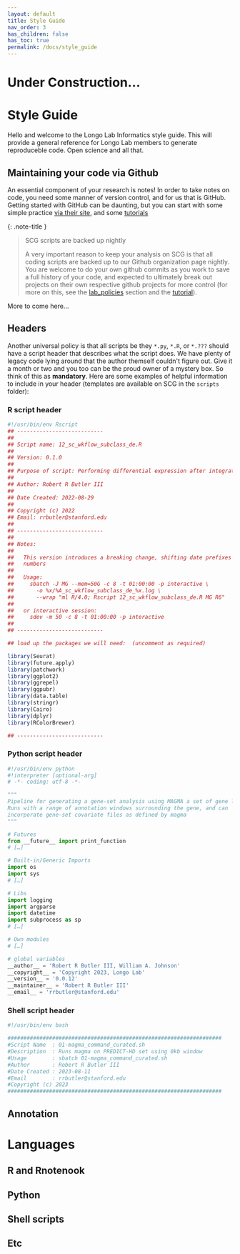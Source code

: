 ```yaml
---
layout: default
title: Style Guide
nav_order: 3
has_children: false
has_toc: true
permalink: /docs/style_guide
---
```


# Under Construction...

# Style Guide 
Hello and welcome to the Longo Lab Informatics style guide. This will provide a general reference for Longo Lab members to generate reproduceble code. Open science and all that.

## Maintaining your code via Github
An essential component of your research is notes! In order to take notes on code, you need some manner of version control, and for us that is GitHub. Getting started with GitHub can be daunting, but you can start with some simple practice [via their site](https://docs.github.com/en/get-started), and some [tutorials](https://rogerdudler.github.io/git-guide)

{: .note-title }
> SCG scripts are backed up nightly
> 
> A very important reason to keep your analysis on SCG is that all coding scripts are backed up to our Github organization page nightly. You are welcome to do your own github commits as you work to save a full history of your code, and expected to ultimately break out projects on their own respective github projects for more control (for more on this, see the [lab_policies](/docs/lab_policies) section and the [tutorial](/docs/tutorials/github_project)).

More to come here...

## Headers
Another universal policy is that all scripts be they `*.py`, `*.R`, or `*.???` should have a script header that describes what the script does. We have plenty of legacy code lying around that the author themself couldn't figure out. Give it a month or two and you too can be the proud owner of a mystery box. So think of this as **mandatory**. Here are some examples of helpful information to include in your header (templates are available on SCG in the `scripts` folder): 

### R script header

```r
#!/usr/bin/env Rscript
## ---------------------------
##
## Script name: 12_sc_wkflow_subclass_de.R
##
## Version: 0.1.0
##
## Purpose of script: Performing differential expression after integration
##
## Author: Robert R Butler III
##
## Date Created: 2022-08-29
##
## Copyright (c) 2022
## Email: rrbutler@stanford.edu
##
## ---------------------------
##
## Notes:
##
##   This version introduces a breaking change, shifting date prefixes to round
##   numbers
##
##   Usage:
##     sbatch -J MG --mem=50G -c 8 -t 01:00:00 -p interactive \
##       -o %x/%A_sc_wkflow_subclass_de_%x.log \
##       --wrap "ml R/4.0; Rscript 12_sc_wkflow_subclass_de.R MG R6"
##
##   or interactive session:
##     sdev -m 50 -c 8 -t 01:00:00 -p interactive
##
## ---------------------------

## load up the packages we will need:  (uncomment as required)

library(Seurat)
library(future.apply)
library(patchwork)
library(ggplot2)
library(ggrepel)
library(ggpubr)
library(data.table)
library(stringr)
library(Cairo)
library(dplyr)
library(RColorBrewer)

## ---------------------------
```

### Python script header

```py
#!/usr/bin/env python
#!interpreter [optional-arg]
# -*- coding: utf-8 -*-

"""
Pipeline for generating a gene-set analysis using MAGMA a set of gene lists.
Runs with a range of annotation windows surrounding the gene, and can
incorporate gene-set covariate files as defined by magma
"""

# Futures
from __future__ import print_function
# […]

# Built-in/Generic Imports
import os
import sys
# […]

# Libs
import logging
import argparse
import datetime
import subprocess as sp
# […]

# Own modules
# […]

# global variables
__author__ = 'Robert R Butler III, William A. Johnson'
__copyright__ = 'Copyright 2023, Longo Lab'
__version__ = '0.0.12'
__maintainer__ = 'Robert R Butler III'
__email__ = 'rrbutler@stanford.edu'
```

### Shell script header

```sh
#!/usr/bin/env bash

###################################################################
#Script Name  : 01-magma_command_curated.sh 
#Description  : Runs magma on PREDICT-HD set using 0kb window
#Usage        : sbatch 01-magma_command_curated.sh
#Author       : Robert R Butler III
#Date Created : 2023-08-11
#Email        : rrbutler@stanford.edu
#Copyright (c) 2023
###################################################################
```

## Annotation

# Languages

## R and Rnotenook

## Python

## Shell scripts

## Etc

